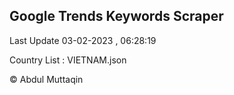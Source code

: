 

## Google Trends Keywords Scraper 
 
Last Update 03-02-2023 , 06:28:19

Country List :
VIETNAM.json



© Abdul Muttaqin 

